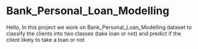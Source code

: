 # Bank_Personal_Loan_Modelling
Hello, 
In this project we work on Bank_Personal_Loan_Modelling dataset to classify the clients into two classes (take loan or not) 
and predict if the client likely to take a loan or not
